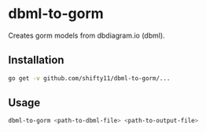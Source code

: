 # dbml-to-gorm
Creates gorm models from dbdiagram.io (dbml).

## Installation
```bash
go get -v github.com/shifty11/dbml-to-gorm/...
```

## Usage
```bash
dbml-to-gorm <path-to-dbml-file> <path-to-output-file>
```